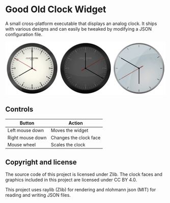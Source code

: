 # Good Old Clock Widget

A small cross-platform executable that displays an analog clock.
It ships with various designs and can easily be tweaked by modifying a JSON configuration file.

![Display](./docs/display.png)

## Controls

| Button           | Action                 |
|------------------|------------------------|
| Left mouse down  | Moves the widget       |
| Right mouse down | Changes the clock face |
| Mouse wheel      | Scales the clock       |

## Copyright and license

The source code of this project is licensed under Zlib.
The clock faces and graphics included in this project are licensed under CC BY 4.0.

This project uses raylib (Zlib) for rendering and nlohmann json (MIT) for reading and writing JSON files.
